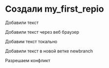﻿# Создали my_first_repio

Добавили текст 

Добавили текст через веб браузер

Добавим текст токально

Добавили текст в новой ветке newbranch

Разрешаем конфликт
